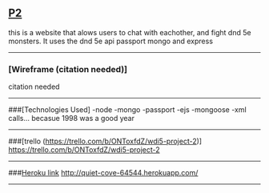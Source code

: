 ## [P2](http://quiet-cove-64544.herokuapp.com/)

this is a website that alows users to chat with eachother, and fight dnd 5e monsters. It uses the dnd 5e api passport mongo and express

***

### [Wireframe (citation needed)]
citation needed

***

###[Technologies Used]
-node 
-mongo
-passport
-ejs
-mongoose
-xml calls... becasue 1998 was a good year

***

###[trello (https://trello.com/b/ONToxfdZ/wdi5-project-2)]
https://trello.com/b/ONToxfdZ/wdi5-project-2

***

###[Heroku link](http://quiet-cove-64544.herokuapp.com/)
http://quiet-cove-64544.herokuapp.com/

***
